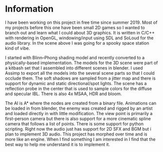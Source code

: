 # Information
I have been working on this project in free time since summer 2019. Most of my 
projects before this one have been small 2D games so I wanted to branch out and 
learn what I could about 3D graphics. It is written in C/C++ with rendering in 
OpenGL, windowing/input using SDL and SoLoud for the audio library. In the scene 
above I was going for a spooky space station kind of vibe.

I started with Blinn–Phong shading model and recently converted to a 
physically-based implementation. The models for the 3D scene were part of a 
kitbash set that I assembled into different scenes in blender. I used Assimp 
to export all the models into the several scene parts so that I could occlude 
them. The soft shadows are sampled from a jitter map and there is support for 
dynamic and static directional/spot lights. The scene has a reflection probe 
in the center that is used to sample colors for the diffuse and specular IBL. 
There is also 4x MSAA, HDR and bloom.

The AI is A* where the nodes are created from a binary file. Animations 
can be loaded in from blender, the enemy was created and rigged by an artist 
and loaded directly in with little modification. The view point is primarily
a first-person camera but there is also support for a more cinematic spline 
camera that follows a list of points. There is some support for python scripting. 
Right now the audio just has support for 2D SFX and BGM but i plan to implement 
3D audio. This project has morphed over time and is more like an engine. When I 
find something I am interested in I find that the best way to help me understand 
it is to implement it.
